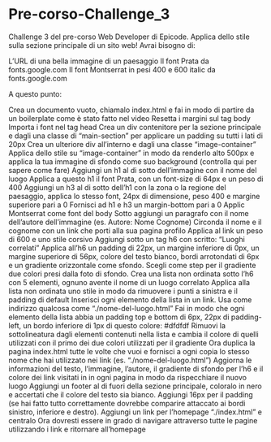 # Pre-corso-Challenge_3
Challenge 3 del pre-corso Web Developer di Epicode.
Applica dello stile sulla sezione principale di un sito web!
Avrai bisogno di:

L’URL di una bella immagine di un paesaggio
Il font Prata da fonts.google.com
Il font Montserrat in pesi 400 e 600 italic da fonts.google.com
 

A questo punto:

Crea un documento vuoto, chiamalo index.html e fai in modo di partire da un boilerplate come è stato fatto nel video
Resetta i margini sul tag body
Importa i font nel tag head
Crea un div contenitore per la sezione principale e dagli una classe di “main-section” per applicare un padding su tutti i lati di 20px
Crea un ulteriore div all’interno e dagli una classe “image-container”
Applica dello stile su “image-container” in modo da renderlo alto 500px e applica la tua immagine di sfondo come suo background (controlla qui per sapere come fare)
Aggiungi un h1 al di sotto dell’immagine con il nome del luogo
Applica a questo h1 il font Prata, con un font-size di 64px e un peso di 400
Aggiungi un h3 al di sotto dell’h1 con la zona o la regione del paesaggio, applica lo stesso font, 24px di dimensione, peso 400 e margine superiore pari a 0
Fornisci ad h1 e h3 un margin-bottom pari a 0
Applic Montserrat come font del body
Sotto aggiungi un paragrafo con il nome dell’autore dell’immagine (es. Autore: Nome Cognome)
Circonda il nome e il cognome con un link che porti alla sua pagina profilo
Applica al link un peso di 600 e uno stile corsivo
Aggiungi sotto un tag h6 con scritto: “Luoghi correlati”
Applica all’h6 un padding di 22px, un margine inferiore di 0px, un margine superiore di 56px, colore del testo bianco, bordi arrotondati di 6px e un gradiente orizzontale come sfondo. Scegli come step per il gradiente due colori presi dalla foto di sfondo.
Crea una lista non ordinata sotto l’h6 con 5 elementi, ognuno avente il nome di un luogo correlato
Applica alla lista non ordinata uno stile in modo da rimuovere i punti a sinistra e il padding di default
Inserisci ogni elemento della lista in un link. Usa come indirizzo qualcosa come “./nome-del-luogo.html”
Fai in modo che ogni elemento della lista abbia un padding top e bottom di 6px, 22px di padding-left, un bordo inferiore di 1px di questo colore: #dfdfdf
Rimuovi la sottolineatura dagli elementi contenuti nella lista e cambia il colore di quelli utilizzati con il primo dei due colori utilizzati per il gradiente
Ora duplica la pagina index.html tutte le volte che vuoi e fornisci a ogni copia lo stesso nome che hai utilizzato nei link (es. “./nome-del-luogo.html”)
Aggiorna le informazioni del testo, l’immagine, l’autore, il gradiente di sfondo per l’h6 e il colore dei link visitati in in ogni pagina in modo da rispecchiare il nuovo luogo
Aggiungi un footer al di fuori della sezione principale, coloralo in nero e accertati che il colore del testo sia bianco. Aggiungi 16px per il padding (se hai fatto tutto correttamente dovrebbe comparire attaccato ai bordi sinistro, inferiore e destro).
Aggiungi un link per l’homepage “./index.html” e centralo
Ora dovresti essere in grado di navigare attraverso tutte le pagine utilizzando i link e ritornare all’homepage
